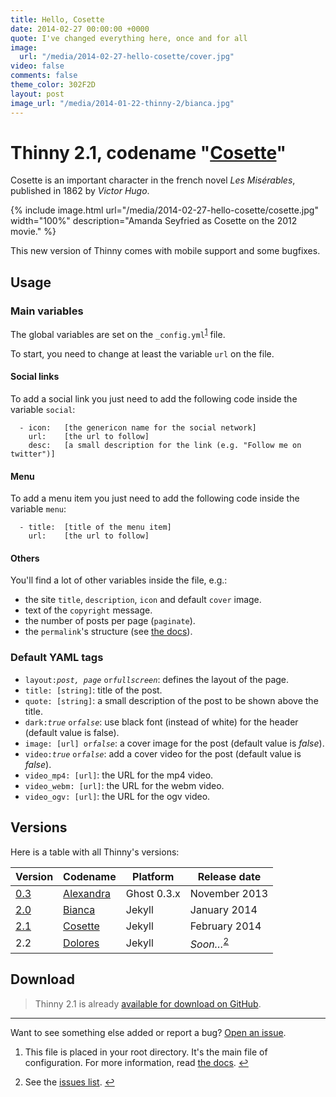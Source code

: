 ```yaml
---
title: Hello, Cosette
date: 2014-02-27 00:00:00 +0000
quote: I've changed everything here, once and for all
image:
  url: "/media/2014-02-27-hello-cosette/cover.jpg"
video: false
comments: false
theme_color: 302F2D
layout: post
image_url: "/media/2014-01-22-thinny-2/bianca.jpg"
---
```


# Thinny 2.1, codename "[Cosette](http://lesmiserables.wikia.com/wiki/Cosette)"

Cosette is an important character in the french novel *Les Mis&eacute;rables*, published in 1862 by *Victor Hugo*.

{% include image.html url="/media/2014-02-27-hello-cosette/cosette.jpg" width="100%" description="Amanda Seyfried as Cosette on the 2012 movie." %}

This new version of Thinny comes with mobile support and some bugfixes.

## Usage

### Main variables

The global variables are set on the `_config.yml`<sup id="fnref:1"><a class="footnote" href="#fn:1">1</a></sup> file.

To start, you need to change at least the variable `url` on the file.

#### Social links

To add a social link you just need to add the following code inside the variable `social`:

```
  - icon:   [the genericon name for the social network]
    url:    [the url to follow]
    desc:   [a small description for the link (e.g. "Follow me on twitter")]
```

#### Menu

To add a menu item you just need to add the following code inside the variable `menu`:

```
  - title:  [title of the menu item]
    url:    [the url to follow]
```

#### Others

You'll find a lot of other variables inside the file, e.g.:

* the site `title`, `description`, `icon` and default `cover` image.
* text of the `copyright` message.
* the number of posts per page (`paginate`).
* the `permalink`'s structure (see [the docs](http://jekyllrb.com/docs/pagination/)).

### Default YAML tags

* `layout:`*`post, page`* `or`*`fullscreen`*: defines the layout of the page.
* `title: [string]`: title of the post.
* `quote: [string]`: a small description of the post to be shown above the title.
* `dark:`*`true`* `or`*`false`*: use black font (instead of white) for the header (default value is false).
* `image: [url] or`*`false`*: a cover image for the post (default value is *false*).
* `video:`*`true`* `or`*`false`*: add a cover video for the post (default value is *false*).
* `video_mp4: [url]`: the URL for the mp4 video.
* `video_webm: [url]`: the URL for the webm video.
* `video_ogv: [url]`: the URL for the ogv video.

## Versions

Here is a table with all Thinny's versions:

| Version | Codename | Platform | Release date |
| --- | --- | --- | --- |
| [0.3](https://github.com/camporez/Thinny/releases/tag/v0.3-alexandra) | [Alexandra](http://nikita2010.wikia.com/wiki/Alexandra_Udinov) | Ghost 0.3.x | November 2013 |
| [2.0](https://github.com/camporez/Thinny/releases/tag/v2.0-bianca) | [Bianca](http://memoriaglobo.globo.com/programas/entretenimento/novelas/caras-bocas/caras-bocas-bianca-isabelle-drummond.htm) | Jekyll | January 2014 |
| [2.1](https://github.com/camporez/Thinny/releases/tag/v2.1-cosette) | [Cosette](http://lesmiserables.wikia.com/wiki/Cosette) | Jekyll | February 2014 |
| 2.2 | [Dolores](http://en.wikipedia.org/wiki/Dolores_Haze) | Jekyll | *Soon…*<sup id="fnref:2"><a class="footnote" href="#fn:2">2</a></sup> |

## Download

> Thinny 2.1 is already [available for download on GitHub](https://github.com/camporez/Thinny/releases).

---

Want to see something else added or report a bug? [Open an issue](https://github.com/camporez/camporez.github.io/issues/new).

<div class="footnotes"><ol><li id="fn:1"><p>This file is placed in your root directory. It's the main file of configuration. For more information, read <a href="http://jekyllrb.com/docs/configuration/">the docs</a>. <a class="reversefootnote" href="#fnref:1">↩</a></p></li><li id="fn:2"><p>See the <a href="https://github.com/camporez/camporez.github.io/issues?milestone=3">issues list</a>. <a class="reversefootnote" href="#fnref:2">↩</a></p></li></ol></div>